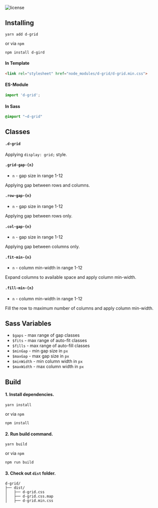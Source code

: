 ![license](https://img.shields.io/badge/license-mit-blue.svg)

## Installing

```
yarn add d-grid
```
or via `npm`
```
npm install d-gird
```

#### In Template

```html
<link rel="stylesheet" href="node_modules/d-grid/d-grid.min.css">
```

#### ES-Module

```javascript
import 'd-grid';
```

#### In Sass

```sass
@import "~d-grid"
```

## Classes

#### `.d-grid`

Applying `display: grid;` style.

#### `.grid-gap-{n}`

- `n` - gap size in range 1-12  

Applying gap between rows and columns.

#### `.row-gap-{n}`

- `n` - gap size in range 1-12  

Applying gap between rows only.

#### `.col-gap-{n}`

- `n` - gap size in range 1-12 

Applying gap between columns only.

#### `.fit-min-{n}`

- `n` - column min-width in range 1-12 

Expand columns to available space and apply column min-width.


#### `.fill-min-{n}`

- `n` - column min-width in range 1-12 

Fill the row to maximum number of columns and apply column min-width.

## Sass Variables

- `$gaps` - max range of gap classes
- `$fits` - max range of auto-fit classes
- `$fills` - max range of auto-fill classes
- `$minGap` - min gap size in `px`
- `$maxGap` - max gap size in `px`
- `$minWidth` - min column width in `px`
- `$maxWidth` - max column width in `px`

## Build

#### 1. Install dependencies.

```
yarn install
```
or via `npm`
```
npm install
```

#### 2. Run build command.

```
yarn build
```
or via `npm`
```
npm run build
```

#### 3. Check out `dist` folder.

```text
d-grid/
├── dist/
│   ├── d-grid.css
│   ├── d-grid.css.map
│   ├── d-grid.min.css
```
